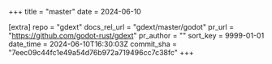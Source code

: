 +++
title = "master"
date = 2024-06-10

[extra]
repo = "gdext"
docs_rel_url = "gdext/master/godot"
pr_url = "https://github.com/godot-rust/gdext"
pr_author = ""
sort_key = 9999-01-01
date_time = 2024-06-10T16:30:03Z
commit_sha = "7eec09c44fc1e49a54d76b972a719496cc7c38fc"
+++


